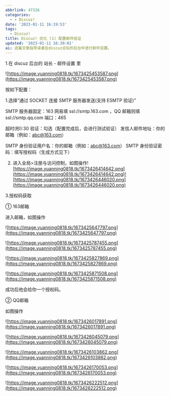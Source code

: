 ```yaml
---
abbrlink: 47326
categories:
  - - Discuz!
date: '2023-01-11 16:19:53'
tags:
  - Discuz!
title: Discuz! 优化 (1) 配置邮件验证
updated: '2023-01-11 16:39:01'
ai: 这篇文章指导读者在discuz论坛的后台中进行邮件设置。
---
```

1.在 discuz 后台的 站长 - 邮件设置 里

![https://image.yuanning0818.tk/1673425453587.png](https://image.yuanning0818.tk/1673425453587.png)

按如下配置：

1.选择“通过 SOCKET 连接 SMTP 服务器发送(支持 ESMTP 验证)”

SMTP 服务器固定：163 网易填 ssl://smtp.163.com ，QQ 邮箱则填 ssl://smtp.qq.com
端口：465

超时(秒):30
验证：勾选（配置完成后，会进行测试验证）
发信人邮件地址：你的邮箱（例如：abc@163.com）

SMTP 身份验证用户名：你的邮箱（例如：abc@163.com）
SMTP 身份验证密码：填写授权码（生成方式见下）

2. 进入全局>注册与访问控制，如图操作![https://image.yuanning0818.tk/1673426414642.png](https://image.yuanning0818.tk/1673426414642.png)![https://image.yuanning0818.tk/1673426446020.png](https://image.yuanning0818.tk/1673426446020.png)


3.授权码获取

① 163邮箱

进入邮箱，如图操作

![https://image.yuanning0818.tk/1673425647797.png](https://image.yuanning0818.tk/1673425647797.png)

![https://image.yuanning0818.tk/1673425787455.png](https://image.yuanning0818.tk/1673425787455.png)

![https://image.yuanning0818.tk/1673425827869.png](https://image.yuanning0818.tk/1673425827869.png)

![https://image.yuanning0818.tk/1673425871508.png](https://image.yuanning0818.tk/1673425871508.png)

成功后他会给你一个授权码。

② QQ邮箱

如图操作

![https://image.yuanning0818.tk/1673426017891.png](https://image.yuanning0818.tk/1673426017891.png)

![https://image.yuanning0818.tk/1673426045079.png](https://image.yuanning0818.tk/1673426045079.png)

![https://image.yuanning0818.tk/1673426103862.png](https://image.yuanning0818.tk/1673426103862.png)

![https://image.yuanning0818.tk/1673426170053.png](https://image.yuanning0818.tk/1673426170053.png)

![https://image.yuanning0818.tk/1673426222512.png](https://image.yuanning0818.tk/1673426222512.png)
